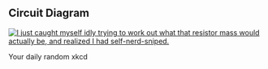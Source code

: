 ## Circuit Diagram
[![I just caught myself idly trying to work out what that resistor mass would actually be, and realized I had self-nerd-sniped.](https://imgs.xkcd.com/comics/circuit_diagram.png)](https://xkcd.com/730/ "I just caught myself idly trying to work out what that resistor mass would actually be, and realized I had self-nerd-sniped.")

Your daily random xkcd
